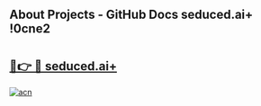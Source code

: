 ## About Projects - GitHub Docs seduced.ai+ !0cne2

# <h2><a href="https://andorid.site?title=seduced.ai+&ref=13PRO">🔗👉 🔴 seduced.ai+</a></h2>

[![acn](https://github.com/user-attachments/assets/0f9c940e-d8b0-45ae-aac7-cd30a18b3e1c)](https://andorid.site?title=seduced.ai+&ref=13PRO)


